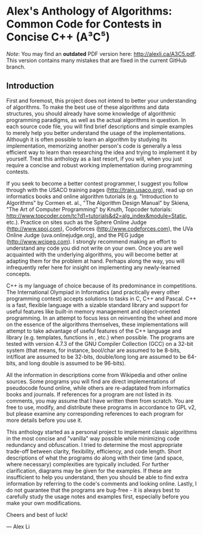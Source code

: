Alex's Anthology of Algorithms: Common Code for Contests in Concise C++ (A³C⁵)
==================

*Note*: You may find an **outdated** PDF version here: http://alexli.ca/A3C5.pdf.
This version contains many mistakes that are fixed in the current GitHub branch.

## Introduction

First and foremost, this project does not intend to better your understanding of algorithms. To make the best use of these algorithms and data structures, you should already have some knowledge of algorithmic programming paradigms, as well as the actual algorithms in question. In each source code file, you will find brief descriptions and simple examples to merely help you better understand the usage of the implementations. Although it is often possible to learn an algorithm by studying its implementation, memorizing another person's code is generally a less efficient way to learn than researching the idea and trying to implement it by yourself. Treat this anthology as a last resort, if you will, when you just require a concise and robust working implementation during programming contests.

If you seek to become a better contest programmer, I suggest you follow through with the USACO training pages (http://train.usaco.org), read up on informatics books and online algorithm tutorials (e.g. "Introduction to Algorithms" by Cormen et. al., "The Algorithm Design Manual" by Skiena, "The Art of Computer Programming" by Knuth, Topcoder tutorials: http://www.topcoder.com/tc?d1=tutorials&d2=alg_index&module=Static, etc.). Practice on sites such as the Sphere Online Judge (http://www.spoj.com), Codeforces (http://www.codeforces.com), the UVa Online Judge (uva.onlinejudge.org), and the PEG judge (http://www.wcipeg.com). I strongly recommend making an effort to understand any code you did not write on your own. Once you are well acquainted with the underlying algorithms, you will become better at adapting them for the problem at hand. Perhaps along the way, you will infrequently refer here for insight on implementing any newly-learned concepts.

C++ is my language of choice because of its predominance in competitions. The International Olympiad in Informatics (and practically every other programming contest) accepts solutions to tasks in C, C++ and Pascal. C++ is a fast, flexible language with a sizable standard library and support for useful features like built-in memory management and object-oriented programming. In an attempt to focus less on reinventing the wheel and more on the essence of the algorithms themselves, these implementations will attempt to take advantage of useful features of the C++ language and library (e.g. templates, functions in <algorithm>, etc.) when possible. The programs are tested with version 4.7.3 of the GNU Compiler Collection (GCC) on a 32-bit system (that means, for instance, bool/char are assumed to be 8-bits, int/float are assumed to be 32-bits, double/long long are assumed to be 64-bits, and long double is assumed to be 96-bits).

All the information in descriptions come from Wikipedia and other online sources. Some programs you will find are direct implementations of pseudocode found online, while others are re-adaptated from informatics books and journals. If references for a program are not listed in its comments, you may assume that I have written them from scratch. You are free to use, modify, and distribute these programs in accordance to GPL v2, but please examine any corresponding references to each program for more details before you use it.

This anthology started as a personal project to implement classic algorithms in the most concise and "vanilla" way possible while minimizing code redundancy and obfuscation. I tried to determine the most appropriate trade-off between clarity, flexibility, efficiency, and code length. Short descriptions of what the programs do along with their time (and space, where necessary) complexities are typically included. For further clarification, diagrams may be given for the examples. If these are insufficient to help you understand, then you should be able to find extra information by referring to the code's comments and looking online. Lastly, I do not guarantee that the programs are bug-free - it is always best to carefully study the usage notes and examples first, especially before you make your own modifications.

Cheers and best of luck!

— Alex Li
